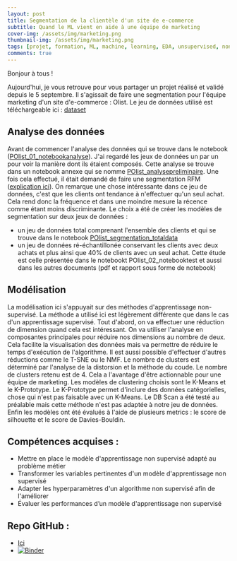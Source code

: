 ```yaml
---
layout: post
title: Segmentation de la clientèle d'un site de e-commerce
subtitle: Quand le ML vient en aide à une équipe de marketing
cover-img: /assets/img/marketing.png
thumbnail-img: /assets/img/marketing.png
tags: [projet, formation, ML, machine, learning, EDA, unsupervised, non-supervisé]
comments: true
---
```

Bonjour à tous ! 

Aujourd'hui, je vous retrouve pour vous partager un projet réalisé et validé depuis le 5 septembre. Il s'agissait de faire une segmentation pour l'équipe marketing d'un site d'e-commerce : Olist.
Le jeu de données utilisé est téléchargeable ici : [dataset](https://www.kaggle.com/olistbr/brazilian-ecommerce)

## Analyse des données

Avant de commencer l'analyse des données qui se trouve dans le notebook ([POlist_01_notebookanalyse](https://github.com/Sylvariane/segmentez_les_clients/blob/main/POlist_01_notebookanalyse.ipynb)). J'ai regardé les jeux de données un par un pour voir la manière dont ils étaient composés. Cette analyse se trouve dans un notebook annexe qui se nomme [POlist_analysepreliminaire](https://github.com/Sylvariane/segmentez_les_clients/blob/main/POlist_analysepreliminaire.ipynb).
Une fois cela effectué, il était demandé de faire une segmentation RFM ([explication ici](https://www.wizishop.fr/blog/dossier-la-segmentation-clients-la-methode-rfm-partie-2.html)). 
On remarque une chose intéressante dans ce jeu de données, c'est que les clients ont tendance à n'effectuer qu'un seul achat. Cela rend donc la fréquence et dans une moindre mesure la récence comme étant moins discriminante. Le choix a été de créer les modèles de segmentation sur deux jeux de données :
- un jeu de données total comprenant l'ensemble des clients et qui se trouve dans le notebook [POlist_segmentation_totaldata](https://github.com/Sylvariane/segmentez_les_clients/blob/main/POlist_segmentation_totaldata.ipynb)
- un jeu de données ré-échantillonée conservant les clients avec deux achats et plus ainsi que 40% de clients avec un seul achat. Cette étude est celle présentée dans le notebookt POlist_02_notebooktest et aussi dans les autres documents (pdf et rapport sous forme de notebook)

## Modélisation

La modélisation ici s'appuyait sur des méthodes d'apprentissage non-supervisé. La méthode a utilisé ici est légèrement différente que dans le cas d'un apprentissage supervisé.
Tout d'abord, on va effectuer une réduction de dimension quand cela est intéressant. On va utiliser l'analyse en composantes principales pour réduire nos dimensions au nombre de deux. Cela facilite la visualisation des données mais va permettre de réduire le temps d'exécution de l'algorithme. Il est aussi possible d'effectuer d'autres réductions comme le T-SNE ou le NMF.
Le nombre de clusters est déterminé par l'analyse de la distorsion et la méthode du coude. Le nombre de clusters retenu est de 4. Cela a l'avantage d'être actionnable pour une équipe de marketing. 
Les modèles de clustering choisis sont le K-Means et le K-Prototype. Le K-Prototype permet d'inclure des données catégorielles, chose qui n'est pas faisable avec un K-Means. Le DB Scan a été testé au préalable mais cette méthode n'est pas adaptée à notre jeu de données.
Enfin les modèles ont été évalués à l'aide de plusieurs metrics : le score de silhouette et le score de Davies-Bouldin.

## Compétences acquises : 
- Mettre en place le modèle d'apprentissage non supervisé adapté au problème métier
- Transformer les variables pertinentes d'un modèle d'apprentissage non supervisé
- Adapter les hyperparamètres d'un algorithme non supervisé afin de l'améliorer
- Évaluer les performances d’un modèle d'apprentissage non supervisé

## Repo GitHub : 
- [Ici](https://github.com/Sylvariane/segmentez_les_clients)
- [![Binder](https://mybinder.org/badge_logo.svg)](https://mybinder.org/v2/gh/Sylvariane/segmentez_les_clients/HEAD)

